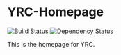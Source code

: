 # YRC-Homepage

[![Build Status](https://travis-ci.org/YueResearchCenter/YRC-Homepage.svg?branch=master)](https://travis-ci.org/YueResearchCenter/YRC-Homepage)
[![Dependency Status](https://david-dm.org/YueResearchCenter/yrc-homepage.svg?theme=shields.io)]()

This is the homepage for YRC.
